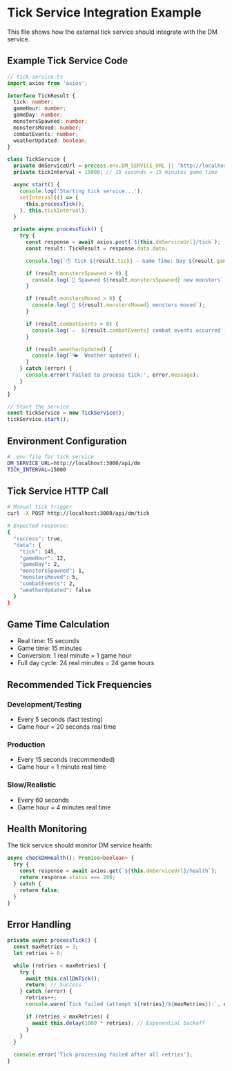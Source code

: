 # Tick Service Integration Example

This file shows how the external tick service should integrate with the DM service.

## Example Tick Service Code

```typescript
// tick-service.ts
import axios from 'axios';

interface TickResult {
  tick: number;
  gameHour: number;
  gameDay: number;
  monstersSpawned: number;
  monstersMoved: number;
  combatEvents: number;
  weatherUpdated: boolean;
}

class TickService {
  private dmServiceUrl = process.env.DM_SERVICE_URL || 'http://localhost:3000/api/dm';
  private tickInterval = 15000; // 15 seconds = 15 minutes game time

  async start() {
    console.log('Starting tick service...');
    setInterval(() => {
      this.processTick();
    }, this.tickInterval);
  }

  private async processTick() {
    try {
      const response = await axios.post(`${this.dmServiceUrl}/tick`);
      const result: TickResult = response.data.data;

      console.log(`🕐 Tick ${result.tick} - Game Time: Day ${result.gameDay}, Hour ${result.gameHour}:00`);

      if (result.monstersSpawned > 0) {
        console.log(`👹 Spawned ${result.monstersSpawned} new monsters`);
      }

      if (result.monstersMoved > 0) {
        console.log(`🚶 ${result.monstersMoved} monsters moved`);
      }

      if (result.combatEvents > 0) {
        console.log(`⚔️  ${result.combatEvents} combat events occurred`);
      }

      if (result.weatherUpdated) {
        console.log(`🌤️  Weather updated`);
      }
    } catch (error) {
      console.error('Failed to process tick:', error.message);
    }
  }
}

// Start the service
const tickService = new TickService();
tickService.start();
```

## Environment Configuration

```bash
# .env file for tick service
DM_SERVICE_URL=http://localhost:3000/api/dm
TICK_INTERVAL=15000
```

## Tick Service HTTP Call

```bash
# Manual tick trigger
curl -X POST http://localhost:3000/api/dm/tick

# Expected response:
{
  "success": true,
  "data": {
    "tick": 145,
    "gameHour": 12,
    "gameDay": 2,
    "monstersSpawned": 1,
    "monstersMoved": 5,
    "combatEvents": 2,
    "weatherUpdated": false
  }
}
```

## Game Time Calculation

- Real time: 15 seconds
- Game time: 15 minutes
- Conversion: 1 real minute = 1 game hour
- Full day cycle: 24 real minutes = 24 game hours

## Recommended Tick Frequencies

### Development/Testing

- Every 5 seconds (fast testing)
- Game hour = 20 seconds real time

### Production

- Every 15 seconds (recommended)
- Game hour = 1 minute real time

### Slow/Realistic

- Every 60 seconds
- Game hour = 4 minutes real time

## Health Monitoring

The tick service should monitor DM service health:

```typescript
async checkDmHealth(): Promise<boolean> {
  try {
    const response = await axios.get(`${this.dmServiceUrl}/health`);
    return response.status === 200;
  } catch {
    return false;
  }
}
```

## Error Handling

```typescript
private async processTick() {
  const maxRetries = 3;
  let retries = 0;

  while (retries < maxRetries) {
    try {
      await this.callDmTick();
      return; // Success
    } catch (error) {
      retries++;
      console.warn(`Tick failed (attempt ${retries}/${maxRetries}):`, error.message);

      if (retries < maxRetries) {
        await this.delay(1000 * retries); // Exponential backoff
      }
    }
  }

  console.error('Tick processing failed after all retries');
}
```
